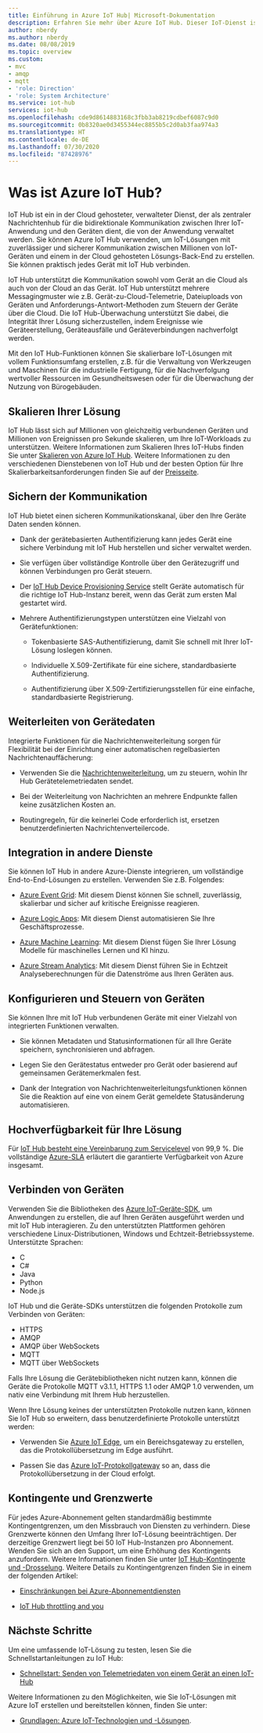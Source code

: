 ```yaml
---
title: Einführung in Azure IoT Hub| Microsoft-Dokumentation
description: Erfahren Sie mehr über Azure IoT Hub. Dieser IoT-Dienst ist für eine skalierbare Datenerfassung, Geräteverwaltung und Sicherheit konzipiert.
author: nberdy
ms.author: nberdy
ms.date: 08/08/2019
ms.topic: overview
ms.custom:
- mvc
- amqp
- mqtt
- 'role: Direction'
- 'role: System Architecture'
ms.service: iot-hub
services: iot-hub
ms.openlocfilehash: cde9d8614883168c3fbb3ab8219cdbef6087c9d0
ms.sourcegitcommit: 0b8320ae0d3455344ec8855b5c2d0ab3faa974a3
ms.translationtype: HT
ms.contentlocale: de-DE
ms.lasthandoff: 07/30/2020
ms.locfileid: "87428976"
---
```

# <a name="what-is-azure-iot-hub"></a>Was ist Azure IoT Hub?

IoT Hub ist ein in der Cloud gehosteter, verwalteter Dienst, der als zentraler Nachrichtenhub für die bidirektionale Kommunikation zwischen Ihrer IoT-Anwendung und den Geräten dient, die von der Anwendung verwaltet werden. Sie können Azure IoT Hub verwenden, um IoT-Lösungen mit zuverlässiger und sicherer Kommunikation zwischen Millionen von IoT-Geräten und einem in der Cloud gehosteten Lösungs-Back-End zu erstellen. Sie können praktisch jedes Gerät mit IoT Hub verbinden.

IoT Hub unterstützt die Kommunikation sowohl vom Gerät an die Cloud als auch von der Cloud an das Gerät. IoT Hub unterstützt mehrere Messagingmuster wie z.B. Gerät-zu-Cloud-Telemetrie, Dateiuploads von Geräten und Anforderungs-Antwort-Methoden zum Steuern der Geräte über die Cloud. Die IoT Hub-Überwachung unterstützt Sie dabei, die Integrität Ihrer Lösung sicherzustellen, indem Ereignisse wie Geräteerstellung, Geräteausfälle und Geräteverbindungen nachverfolgt werden.

Mit den IoT Hub-Funktionen können Sie skalierbare IoT-Lösungen mit vollem Funktionsumfang erstellen, z.B. für die Verwaltung von Werkzeugen und Maschinen für die industrielle Fertigung, für die Nachverfolgung wertvoller Ressourcen im Gesundheitswesen oder für die Überwachung der Nutzung von Bürogebäuden.

## <a name="scale-your-solution"></a>Skalieren Ihrer Lösung

IoT Hub lässt sich auf Millionen von gleichzeitig verbundenen Geräten und Millionen von Ereignissen pro Sekunde skalieren, um Ihre IoT-Workloads zu unterstützen. Weitere Informationen zum Skalieren Ihres IoT-Hubs finden Sie unter [Skalieren von Azure IoT Hub](iot-hub-scaling.md?branch=release-iotbasic). Weitere Informationen zu den verschiedenen Dienstebenen von IoT Hub und der besten Option für Ihre Skalierbarkeitsanforderungen finden Sie auf der [Preisseite](https://azure.microsoft.com/pricing/details/iot-hub/).

## <a name="secure-your-communications"></a>Sichern der Kommunikation

IoT Hub bietet einen sicheren Kommunikationskanal, über den Ihre Geräte Daten senden können.

* Dank der gerätebasierten Authentifizierung kann jedes Gerät eine sichere Verbindung mit IoT Hub herstellen und sicher verwaltet werden.

* Sie verfügen über vollständige Kontrolle über den Gerätezugriff und können Verbindungen pro Gerät steuern.

* Der [IoT Hub Device Provisioning Service](https://docs.microsoft.com/azure/iot-dps/) stellt Geräte automatisch für die richtige IoT Hub-Instanz bereit, wenn das Gerät zum ersten Mal gestartet wird.

* Mehrere Authentifizierungstypen unterstützen eine Vielzahl von Gerätefunktionen:

  * Tokenbasierte SAS-Authentifizierung, damit Sie schnell mit Ihrer IoT-Lösung loslegen können.

  * Individuelle X.509-Zertifikate für eine sichere, standardbasierte Authentifizierung.

  * Authentifizierung über X.509-Zertifizierungsstellen für eine einfache, standardbasierte Registrierung.

## <a name="route-device-data"></a>Weiterleiten von Gerätedaten

Integrierte Funktionen für die Nachrichtenweiterleitung sorgen für Flexibilität bei der Einrichtung einer automatischen regelbasierten Nachrichtenauffächerung:

* Verwenden Sie die [Nachrichtenweiterleitung](iot-hub-devguide-messages-d2c.md), um zu steuern, wohin Ihr Hub Gerätetelemetriedaten sendet.

* Bei der Weiterleitung von Nachrichten an mehrere Endpunkte fallen keine zusätzlichen Kosten an.

* Routingregeln, für die keinerlei Code erforderlich ist, ersetzen benutzerdefinierten Nachrichtenverteilercode.

## <a name="integrate-with-other-services"></a>Integration in andere Dienste

Sie können IoT Hub in andere Azure-Dienste integrieren, um vollständige End-to-End-Lösungen zu erstellen. Verwenden Sie z.B. Folgendes:

* [Azure Event Grid](https://docs.microsoft.com/azure/event-grid/): Mit diesem Dienst können Sie schnell, zuverlässig, skalierbar und sicher auf kritische Ereignisse reagieren.

* [Azure Logic Apps](https://docs.microsoft.com/azure/logic-apps/): Mit diesem Dienst automatisieren Sie Ihre Geschäftsprozesse.

* [Azure Machine Learning](iot-hub-weather-forecast-machine-learning.md): Mit diesem Dienst fügen Sie Ihrer Lösung Modelle für maschinelles Lernen und KI hinzu.

* [Azure Stream Analytics](https://docs.microsoft.com/azure/stream-analytics/): Mit diesem Dienst führen Sie in Echtzeit Analyseberechnungen für die Datenströme aus Ihren Geräten aus.

## <a name="configure-and-control-your-devices"></a>Konfigurieren und Steuern von Geräten

Sie können Ihre mit IoT Hub verbundenen Geräte mit einer Vielzahl von integrierten Funktionen verwalten.

* Sie können Metadaten und Statusinformationen für all Ihre Geräte speichern, synchronisieren und abfragen.

* Legen Sie den Gerätestatus entweder pro Gerät oder basierend auf gemeinsamen Gerätemerkmalen fest.

* Dank der Integration von Nachrichtenweiterleitungsfunktionen können Sie die Reaktion auf eine von einem Gerät gemeldete Statusänderung automatisieren.

## <a name="make-your-solution-highly-available"></a>Hochverfügbarkeit für Ihre Lösung

Für [IoT Hub besteht eine Vereinbarung zum Servicelevel](https://azure.microsoft.com/support/legal/sla/iot-hub/) von 99,9 %. Die vollständige [Azure-SLA](https://azure.microsoft.com/support/legal/sla/) erläutert die garantierte Verfügbarkeit von Azure insgesamt.

## <a name="connect-your-devices"></a>Verbinden von Geräten

Verwenden Sie die Bibliotheken des [Azure IoT-Geräte-SDK](https://docs.microsoft.com/azure/iot-hub/iot-hub-devguide-sdks), um Anwendungen zu erstellen, die auf Ihren Geräten ausgeführt werden und mit IoT Hub interagieren. Zu den unterstützten Plattformen gehören verschiedene Linux-Distributionen, Windows und Echtzeit-Betriebssysteme. Unterstützte Sprachen:

* C
* C#
* Java
* Python
* Node.js

IoT Hub und die Geräte-SDKs unterstützen die folgenden Protokolle zum Verbinden von Geräten:

* HTTPS
* AMQP
* AMQP über WebSockets
* MQTT
* MQTT über WebSockets

Falls Ihre Lösung die Gerätebibliotheken nicht nutzen kann, können die Geräte die Protokolle MQTT v3.1.1, HTTPS 1.1 oder AMQP 1.0 verwenden, um nativ eine Verbindung mit Ihrem Hub herzustellen.

Wenn Ihre Lösung keines der unterstützten Protokolle nutzen kann, können Sie IoT Hub so erweitern, dass benutzerdefinierte Protokolle unterstützt werden:

* Verwenden Sie [Azure IoT Edge](https://docs.microsoft.com/azure/iot-edge/), um ein Bereichsgateway zu erstellen, das die Protokollübersetzung im Edge ausführt.

* Passen Sie das [Azure IoT-Protokollgateway](https://github.com/Azure/azure-iot-protocol-gateway/blob/master/README.md) so an, dass die Protokollübersetzung in der Cloud erfolgt.

## <a name="quotas-and-limits"></a>Kontingente und Grenzwerte

Für jedes Azure-Abonnement gelten standardmäßig bestimmte Kontingentgrenzen, um den Missbrauch von Diensten zu verhindern. Diese Grenzwerte können den Umfang Ihrer IoT-Lösung beeinträchtigen. Der derzeitige Grenzwert liegt bei 50 IoT Hub-Instanzen pro Abonnement. Wenden Sie sich an den Support, um eine Erhöhung des Kontingents anzufordern. Weitere Informationen finden Sie unter [IoT Hub-Kontingente und -Drosselung](iot-hub-devguide-quotas-throttling.md). Weitere Details zu Kontingentgrenzen finden Sie in einem der folgenden Artikel:

* [Einschränkungen bei Azure-Abonnementdiensten](../azure-resource-manager/management/azure-subscription-service-limits.md)

* [IoT Hub throttling and you](https://azure.microsoft.com/blog/iot-hub-throttling-and-you/)

## <a name="next-steps"></a>Nächste Schritte

Um eine umfassende IoT-Lösung zu testen, lesen Sie die Schnellstartanleitungen zu IoT Hub:

* [Schnellstart: Senden von Telemetriedaten von einem Gerät an einen IoT-Hub](quickstart-send-telemetry-node.md)

Weitere Informationen zu den Möglichkeiten, wie Sie IoT-Lösungen mit Azure IoT erstellen und bereitstellen können, finden Sie unter:

* [Grundlagen: Azure IoT-Technologien und -Lösungen](../iot-fundamentals/iot-services-and-technologies.md).
